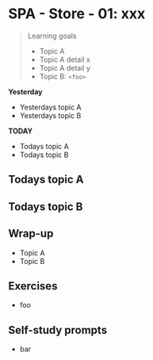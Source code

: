 # SPA - Store - 01: xxx

> Learning goals
>- Topic A
>- Topic A detail x
>- Topic A detail y
>- Topic B: `<foo>`

**Yesterday**
- Yesterdays topic A
- Yesterdays topic B

**TODAY**
- Todays topic A
- Todays topic B

## Todays topic A

## Todays topic B

## Wrap-up

- Topic A
- Topic B

## Exercises

- foo

## Self-study prompts

- bar
